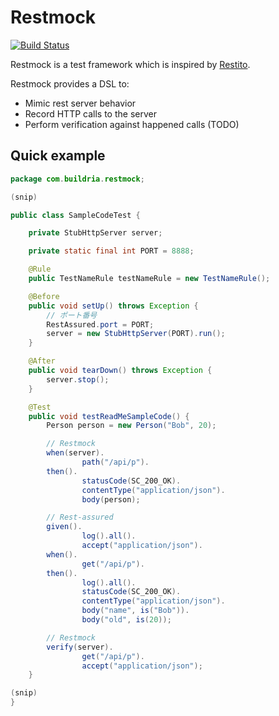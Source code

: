 # Restmock

[![Build Status](http://ci.buildria.com/job/restmock/badge/icon)](http://ci.buildria.com/job/restmock/)

Restmock is a test framework  which is inspired by [Restito](https://github.com/mkotsur/restito).

Restmock provides a DSL to:

 * Mimic rest server behavior
 * Record HTTP calls to the server
 * Perform verification against happened calls (TODO)


## Quick example


``` java
package com.buildria.restmock;

(snip)

public class SampleCodeTest {

    private StubHttpServer server;

    private static final int PORT = 8888;

    @Rule
    public TestNameRule testNameRule = new TestNameRule();

    @Before
    public void setUp() throws Exception {
        // ポート番号
        RestAssured.port = PORT;
        server = new StubHttpServer(PORT).run();
    }

    @After
    public void tearDown() throws Exception {
        server.stop();
    }

    @Test
    public void testReadMeSampleCode() {
        Person person = new Person("Bob", 20);

        // Restmock
        when(server).
                path("/api/p").
        then().
                statusCode(SC_200_OK).
                contentType("application/json").
                body(person);

        // Rest-assured
        given().
                log().all().
                accept("application/json").
        when().
                get("/api/p").
        then().
                log().all().
                statusCode(SC_200_OK).
                contentType("application/json").
                body("name", is("Bob")).
                body("old", is(20));

        // Restmock
        verify(server).
                get("/api/p").
                accept("application/json");
    }

(snip)
}
```
